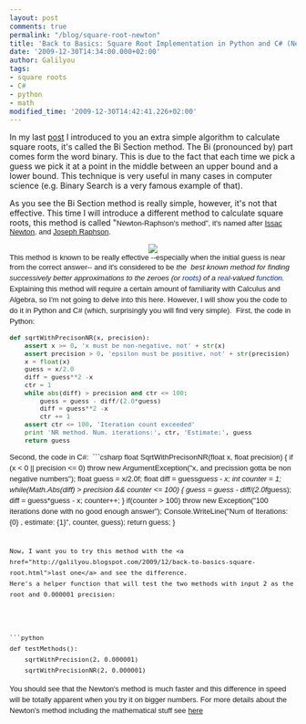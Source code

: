 ```yaml
---
layout: post
comments: true
permalink: "/blog/square-root-newton"
title: 'Back to Basics: Square Root Implementation in Python and C# (Newton''s Method)'
date: '2009-12-30T14:34:00.000+02:00'
author: Galilyou
tags:
- square roots
- C#
- python
- math
modified_time: '2009-12-30T14:42:41.226+02:00'
---
```


In my last <a href="http://galilyou.blogspot.com/2009/12/back-to-basics-square-root.html">post</a>&nbsp;I introduced to you an extra simple algorithm to calculate square roots, it's called the Bi Section method. The Bi (pronounced by) part comes form the word binary. This is due to the fact that each time we pick a guess we pick it at a point in the middle between an upper bound and a lower bound. This technique is very useful in many cases in computer science (e.g. Binary Search is a very famous example of that).

As you see the Bi Section method is really simple, however, it's not that effective.
This time I will introduce a different method to calculate square roots, this method is called "<span style="font-family: verdana, arial, helvetica, sans-serif; font-size: small;">Newton-Raphson's method", it's named after <a href="http://en.wikipedia.org/wiki/Isaac_Newton">Issac Newton</a>, and <a href="http://en.wikipedia.org/wiki/Joseph_Raphson">Joseph Raphson</a>.</span>
<div class="separator" style="clear: both; text-align: center;"><a href="http://1.bp.blogspot.com/_CvP3b8RZYyc/SztKnW1-8FI/AAAAAAAAACc/tqx_5nk2EJ8/s1600-h/isaac_newton.jpg" imageanchor="1" style="margin-left: 1em; margin-right: 1em;"><img border="0" src="http://1.bp.blogspot.com/_CvP3b8RZYyc/SztKnW1-8FI/AAAAAAAAACc/tqx_5nk2EJ8/s320/isaac_newton.jpg" /></a>
</div><span style="font-family: verdana, arial, helvetica, sans-serif; font-size: small;">
</span>
<span style="font-family: verdana, arial, helvetica, sans-serif; font-size: small;">This method is known to be really effective --especially when the initial guess is near from the correct answer-- and it's considered to be <i>the&nbsp;</i><span style="font-family: sans-serif; font-size: 13px; line-height: 19px;"><i>&nbsp;best known method for finding successively better approximations to the zeroes (or&nbsp;</i><a href="http://en.wikipedia.org/wiki/Root_of_a_function" style="background-attachment: initial; background-clip: initial; background-color: initial; background-image: none; background-origin: initial; background-position: initial initial; background-repeat: initial initial; color: #002bb8; text-decoration: none;" title="Root of a function"><i>roots</i></a><i>) of a&nbsp;</i><a href="http://en.wikipedia.org/wiki/Real_number" style="background-attachment: initial; background-clip: initial; background-color: initial; background-image: none; background-origin: initial; background-position: initial initial; background-repeat: initial initial; color: #002bb8; text-decoration: none;" title="Real number"><i>real</i></a><i>-valued&nbsp;</i><i><a href="http://en.wikipedia.org/wiki/Function_(mathematics)" style="background-attachment: initial; background-clip: initial; background-color: initial; background-image: none; background-origin: initial; background-position: initial initial; background-repeat: initial initial; color: #002bb8; text-decoration: none;" title="Function (mathematics)">function</a>.&nbsp;</i></span></span>
<span style="font-family: sans-serif; font-size: small;"><span style="font-size: 13px; line-height: 19px;">Explaining this method will require a certain amount of familiarity with Calculus and Algebra, so I'm not going to delve into this here. However, I will show you the code to do it in Python and C# (which, surprisingly you will find very simple).&nbsp;</span></span>
<span style="font-family: sans-serif; font-size: small;"><span style="font-size: 13px; line-height: 19px;">
</span></span>
<span style="font-family: sans-serif; font-size: small;"><span style="font-size: 13px; line-height: 19px;">First, the code in Python:

</span></span>
<span style="font-family: sans-serif; font-size: small;"><span style="font-size: 13px; line-height: 19px;"></span></span>
<span style="font-family: sans-serif; font-size: small;"><span style="font-size: 13px; line-height: 19px;"></span></span>
<span style="font-family: sans-serif; font-size: small;"><span style="font-size: 13px; line-height: 19px;"></span></span>
<span style="font-family: sans-serif; font-size: small;"><span style="font-size: 13px; line-height: 19px;">

```python
def sqrtWithPrecisonNR(x, precision):
    assert x >= 0, 'x must be non-negative, not' + str(x)
    assert precision > 0, 'epsilon must be positive, not' + str(precision)
    x = float(x)
    guess = x/2.0
    diff = guess**2 -x
    ctr = 1
    while abs(diff) > precision and ctr <= 100:
        guess = guess - diff/(2.0*guess)
        diff = guess**2 -x
        ctr += 1
    assert ctr <= 100, 'Iteration count exceeded'
    print 'NR method. Num. iterations:', ctr, 'Estimate:', guess
    return guess

```
</span></span> <span style="font-family: sans-serif; font-size: small;"><span style="font-size: 13px; line-height: 19px;"> </span></span> <span style="font-family: sans-serif; font-size: small;"><span style="font-size: 13px; line-height: 19px;"> </span></span> <span style="font-family: sans-serif; font-size: small;"><span style="font-size: 13px; line-height: 19px;">Second, the code in C#:&nbsp; </span></span>
<span style="font-family: sans-serif; font-size: small;"><span style="font-size: 13px; line-height: 19px;"></span></span>
<span style="font-family: sans-serif; font-size: small;"><span style="font-size: 13px; line-height: 19px;"></span></span>
<span style="font-family: sans-serif; font-size: small;"><span style="font-size: 13px; line-height: 19px;"></span></span>
<span style="font-family: sans-serif; font-size: small;"><span style="font-size: 13px; line-height: 19px;">```csharp
float SqrtWithPrecisonNR(float x, float precision)
        {
            if (x < 0 || precision <= 0)
                throw new ArgumentException("x, and precission gotta be non negative numbers");
            float guess = x/2.0f;
            float diff = guess*guess - x;
            int counter = 1;
            while(Math.Abs(diff) > precision && counter <= 100)
            {
                guess = guess - diff/(2.0f*guess);
                diff = guess*guess - x;
                counter++;
            }
            if(counter > 100)
                throw new Exception("100 iterations done with no good enough answer");
            Console.WriteLine("Num of Iterations: {0} , estimate: {1}", counter, guess);
            return guess;
        }
```

Now, I want you to try this method with the <a href="http://galilyou.blogspot.com/2009/12/back-to-basics-square-root.html">last one</a> and see the difference.
Here's a helper function that will test the two methods with input 2 as the root and 0.000001 precision:



```python
def testMethods():
    sqrtWithPrecision(2, 0.000001)
    sqrtWithPrecisionNR(2, 0.000001)
```
</span></span><span style="font-family: sans-serif; font-size: small;"><span style="font-size: 13px; line-height: 19px;">
You should see that the Newton's method is much faster and this difference in speed will be totally apparent when you try it on bigger numbers.
</span></span> <span style="font-family: sans-serif; font-size: small;"><span style="font-size: 13px; line-height: 19px;"> </span></span> <span style="font-family: sans-serif; font-size: small;"><span style="font-size: 13px; line-height: 19px;"> </span></span>
<span style="font-family: sans-serif; font-size: small;"><span style="font-size: 13px; line-height: 19px;">For more details about the Newton's method including the mathematical stuff see <a href="http://en.wikipedia.org/wiki/Newton's_method">here</a></span></span>